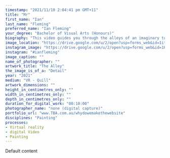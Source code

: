 ```yaml
---
timestamp: "2021/11/10 2:04:41 pm GMT+11"
title: "Mr"
first_name: "Ian"
last_name: "Fleming"
preferred_name: "Ian Fleming"
your_degree: "Bachelor of Visual Arts (Honours)"
biography: "This video guides you through the alleys of an imaginary town sculpted and painted within a VR. Developed as part of my honours project exploring the potential of VR as a painterly medium. The environment aims to achieve a European noir ambience, taking inspiration from psychological horror films and also references 1920's - 1940's cultural aesthetics. Covid lockdowns have also influenced the way in which the work was made and presented, and some elements of the video are specifically constructed to reflect this experience."
image_location: "https://drive.google.com/u/2/open?usp=forms_web&id=1itEXiLF_rHqztxWFPQgkW7tEaIht3k73"
instagram_image: "https://drive.google.com/u/2/open?usp=forms_web&id=1HlpajIdENFEU52ApxJL87MSvqLGyb7Pj"
instagram: "#ianfleming"
image_caption: ""
name_of_photographer: ""
artwork_title: "The Alley"
the_image_is_of_a: "Detail"
year: "2021"
medium: "VR - Quill"
artwork_dimensions: ""
height_in_centimetres_only: ""
width_in_centimetres_only: ""
depth_in_centimetres_only: ""
duration_for_digital_work: "00:10:00"
photographer_name: "none (digital capture)"
portfolio_url: "www.TBA.com.au/whydowemakethewebsite"
disciplines: "Painting"
processes:
- Virtual reality
- digital Video
- Painting
---
```


Default content